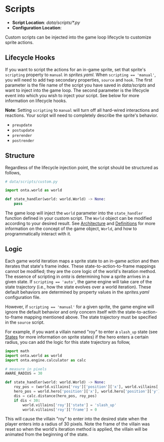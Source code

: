 
# Scripts

- **Script Location**: _data/scripts/*.py_
- **Configuration Location**:

Custom scripts can be injected into the game loop lifecycle to customize sprite actions.

## Lifecycle Hooks

If you want to script the actions for an in-game sprite, set that sprite's `scripting` property to `manual` in _sprites.yaml_. When `scripting == 'manual'`, you will need to add twp secondary properties, `source` and `hook`. The first parameter is the file name of the script you have saved in _data/scripts_ and want to inject into the game loop. The second parameter is the lifecycle event into which you wish to inject your script. See below for more information on lifecycle hooks.

**Note**: Setting `scripting` to `manual` will turn off all hard-wired interactions and reactions. Your script will need to completely describe the sprite's behavior.

- `preupdate`
- `postupdate`
- `prerender`
- `postrender`

## Structure

Regardless of the lifecycle injection point, the script should be structured as follows,


```python
# data/scripts/custom.py

import onta.world as world

def state_handler(world: world.World) -> None:
    pass
```

The game loop will inject the `world` parameter into the `state_handler` function defined in your custom script. The `World` object can be modified according to your desired result. See [Architecture](./ARCHITECTURE.md) and [Definitions](./DEFINITIONS.md) for more information on the concept of the game object, `World`, and how to programmatically interact with it.

## Logic

Each game world iteration maps a sprite state to an in-game action and then iterates that state's frame index. These state-to-action-to-frame mappings cannot be modified; they are the core logic of the world's iteration method. The essence of scripting in _onta_ is determining how a sprite arrives in a given state. If `scripting == 'auto'`, the game engine will take care of the state trajectory (i.e., how the state evolves over a world iteration). These default behaviors are determined by property values in the _sprites.yaml_ configuration file.

However, if `scripting == 'manual'` for a given sprite, the game engine will ignore the default behavior and only concern itself with the state-to-action-to-frame mapping mentioned above. The state trajectory must be specified in the `source` script.

For example, if you want a villain named "roy" to enter a `slash_up` state (see [States](./STATES.md) for more information on sprite states) if the hero enters a certain radius, you can add the logic for this state trajectory as follow,


```python
import math
import onta.world as world
import onta.engine.calculator as calc

# measure in pixels
AWARE_RADIUS = 30

def state_handler(world: world.World) -> None:
    roy_pos = (world.villains['roy']['position']['x'], world.villains['roy']['position']['y'])
    hero_pos = world.hero['position']['x'], world.hero['position']['y']
    dis = calc.distance(hero_pos, roy_pos)
    if dis < 30:
        world.villains['roy']['state'] = 'slash_up'
        world.villains['roy']['frame'] = 0
```

This will cause the villain "roy" to enter into the desired state when the player enters into a radius of 30 pixels. Note the frame of the villain was reset so when the world's iteration method is applied, the villain will be animated from the beginning of the state.